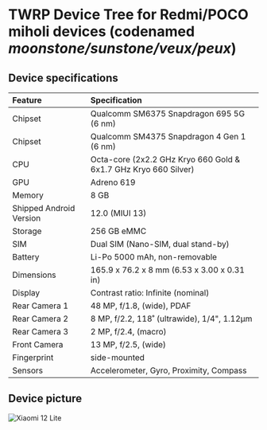 #  TWRP Device Tree for Redmi/POCO miholi devices (codenamed _moonstone/sunstone/veux/peux_)

## Device specifications

| Feature                 | Specification                                                                  |
| :---------------------- | :------------------------------------------------------------------------------|
| Chipset                 | Qualcomm SM6375 Snapdragon 695 5G (6 nm)                                       |
| Chipset                 | Qualcomm SM4375 Snapdragon 4 Gen 1 (6 nm)                                      |
| CPU                     | Octa-core (2x2.2 GHz Kryo 660 Gold & 6x1.7 GHz Kryo 660 Silver)                |
| GPU                     | Adreno 619                                                                     |
| Memory                  | 8 GB                                                                           |
| Shipped Android Version | 12.0 (MIUI 13)                                                                 |
| Storage                 | 256 GB eMMC                                                                    |
| SIM                     | Dual SIM (Nano-SIM, dual stand-by)                                             |
| Battery                 | Li-Po 5000 mAh, non-removable                                                  |
| Dimensions              | 165.9 x 76.2 x 8 mm (6.53 x 3.00 x 0.31 in)                                    |
| Display                 | Contrast ratio: Infinite (nominal)                                             |
| Rear Camera 1           | 48 MP, f/1.8, (wide), PDAF                                                     |
| Rear Camera 2           | 8 MP, f/2.2, 118˚ (ultrawide), 1/4", 1.12µm                                    |
| Rear Camera 3           | 2 MP, f/2.4, (macro)                                                           |
| Front Camera            | 13 MP, f/2.5, (wide)                                                           |
| Fingerprint             | side-mounted                                                                   |
| Sensors                 | Accelerometer, Gyro, Proximity, Compass                                        |

## Device picture

![Xiaomi 12 Lite ](https://fdn2.gsmarena.com/vv/pics/xiaomi/xiaomi-poco-x5-5g-1.jpg)
